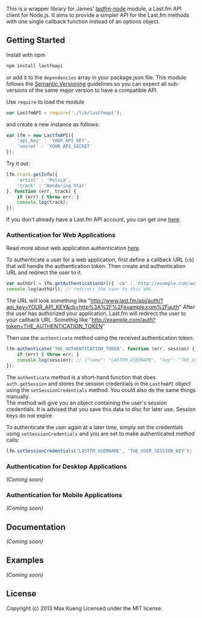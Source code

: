 This is a wrapper library for James' [lastfm-node][lastfmnode] module, a Last.fm API client for Node.js.
It aims to provide a simpler API for the Last.fm methods with one single callback function instead of an options object.

Getting Started
---------------

Install with npm

```sh
npm install lastfmapi
```

or add it to the `dependencies` array in your package.json file. This module follows the [Semantic Versioning][semver] guidelines so you can expect all sub-versions of the same major version to have a compatible API.

Use `require` to load the module

```javascript
var LastfmAPI = require('./lib/lastfmapi');
```

and create a new instance as follows:

```javascript
var lfm = new LastfmAPI({
	'api_key' : 'YOUR_API_KEY',
	'secret' : 'YOUR_API_SECRET'
});
```

Try it out:

```javascript
lfm.track.getInfo({
	'artist' : 'Poliça',
	'track' : 'Wandering Star'
}, function (err, track) {
	if (err) { throw err; }
	console.log(track);
});
```

If you don't already have a Last.fm API account, you can get one [here][register].

### Authentication for Web Applications

Read more about web application authentication [here][webauth].

To authenticate a user for a web application, first define a callback URL (`cb`) that will handle the authentication token. Then create and authentication URL and redirect the user to it.

```javascript
var authUrl = lfm.getAuthenticationUrl({ 'cb' : 'http://example.com/auth' });
console.log(authUrl); // redirect the user to this URL
```

The URL will look something like "http://www.last.fm/api/auth/?api_key=YOUR_API_KEY&cb=http%3A%2F%2Fexample.com%2Fauth"
After the user has authorized your application, Last.fm will redirect
the user to your callback URL. Somethig like "http://example.com/auth?token=THE_AUTHENTICATION_TOKEN"

Then use the `authenticate` method using the received authentication token:

```javascript
lfm.authenticate('THE_AUTHENTICATION_TOKEN', function (err, session) {
	if (err) { throw err; }
	console.log(session); // {"name": "LASTFM_USERNAME", "key": "THE_USER_SESSION_KEY"}
});
```

The `authenticate` method is a short-hand function that does `auth.getSession` and stores the session credentials in the `LastfmAPI` object using the `setSessionCredentials` method. You could also do the same things manually.  
The method will give you an object containing the user's session
credentials. It is advised that you save this data to disc for later
use. Session keys do not expire.

To authenticate the user again at a later time, simply set the credentials using `setSessionCredentials` and you are set to make authenticated method calls:

```javascript
lfm.setSessionCredentials('LASTFM_USERNAME', 'THE_USER_SESSION_KEY');
```

### Authentication for Desktop Applications
_(Coming soon)_

### Authentication for Mobile Applications
_(Coming soon)_

Documentation
-------------
_(Coming soon)_

Examples
--------

_(Coming soon)_

License
-------

Copyright (c) 2013 Max Kueng
Licensed under the MIT license.


[lastfmnode]: https://github.com/jammus/lastfm-node
[semver]: http://semver.org/
[register]: http://www.last.fm/api/account/create
[webauth]: http://www.last.fm/api/webauth
